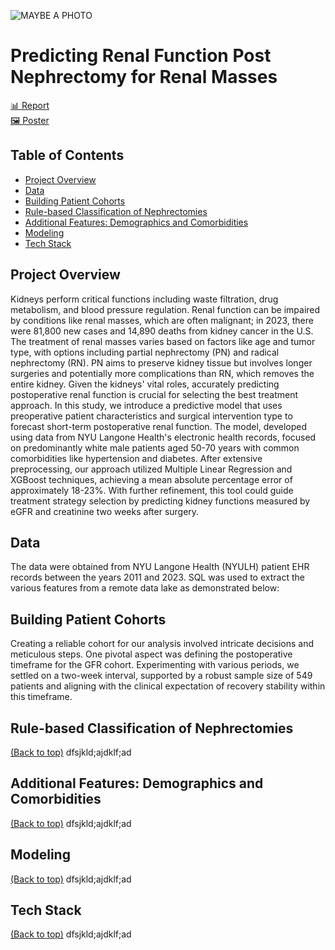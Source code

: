 ![MAYBE A PHOTO](https://github.com/jchen9619/Predicting-Renal-Function-Post-Nephrectomies/blob/main/images/DALL%C2%B7E%202024-04-15%2022.42.18%20-%20A%20wide%2C%20flat%20design%20digital%20illustration%20depicting%20the%20theme%20of%20kidney%20health%20research%2C%20specifically%20focusing%20on%20'Predicting%20Renal%20Function%20Post%20Nephr.webp)
# Predicting Renal Function Post Nephrectomy for Renal Masses
[📊 Report](https://github.com/jchen9619/Predicting-Renal-Function-Post-Nephrectomies/blob/main/reports/Capstone_Final_Report.pdf)<br>
[🖼️ Poster](https://github.com/jchen9619/Predicting-Renal-Function-Post-Nephrectomies/blob/main/reports/vFCapstone_poster_group_9.pdf)

## Table of Contents
- [Project Overview](#Project-Overview)
- [Data](#data) 
- [Building Patient Cohorts](#building-patient-cohorts)
- [Rule-based Classification of Nephrectomies](#Rule-based-Classification-of-Nephrectomies)  
- [Additional Features: Demographics and Comorbidities](#Additional-Features-Demographics-and-Comorbidities)
- [Modeling](#modeling)
- [Tech Stack](#tech-stack)

## Project Overview
Kidneys perform critical functions including waste filtration, drug metabolism, and blood pressure regulation. Renal function can be impaired by conditions like renal masses, which are often malignant; in 2023, there were 81,800 new cases and 14,890 deaths from kidney cancer in the U.S. The treatment of renal masses varies based on factors like age and tumor type, with options including partial nephrectomy (PN) and radical nephrectomy (RN). PN aims to preserve kidney tissue but involves longer surgeries and potentially more complications than RN, which removes the entire kidney. Given the kidneys' vital roles, accurately predicting postoperative renal function is crucial for selecting the best treatment approach. In this study, we introduce a predictive model that uses preoperative patient characteristics and surgical intervention type to forecast short-term postoperative renal function. The model, developed using data from NYU Langone Health's electronic health records, focused on predominantly white male patients aged 50-70 years with common comorbidities like hypertension and diabetes. After extensive preprocessing, our approach utilized Multiple Linear Regression and XGBoost techniques, achieving a mean absolute percentage error of approximately 18-23%. With further refinement, this tool could guide treatment strategy selection by predicting kidney functions measured by eGFR and creatinine two weeks after surgery.

## Data
The data were obtained from NYU Langone Health (NYULH) patient EHR records between the years 2011 and 2023. SQL was used to extract the various features from a remote data lake as demonstrated below:



## Building Patient Cohorts
Creating a reliable cohort for our analysis involved intricate decisions and meticulous steps. One pivotal aspect was defining the postoperative timeframe for the GFR cohort. Experimenting with various periods, we settled on a two-week interval, supported by a robust sample size of 549 patients and aligning with the clinical expectation of recovery stability within this timeframe.


## Rule-based Classification of Nephrectomies
[(Back to top)](#table-of-contents)
dfsjkld;ajdklf;ad

## Additional Features: Demographics and Comorbidities
[(Back to top)](#table-of-contents)
dfsjkld;ajdklf;ad

## Modeling
[(Back to top)](#table-of-contents)
dfsjkld;ajdklf;ad

## Tech Stack
[(Back to top)](#table-of-contents)
dfsjkld;ajdklf;ad
